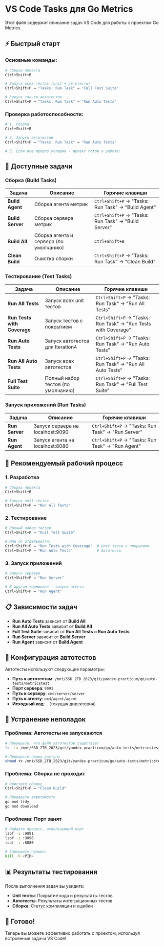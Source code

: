 # VS Code Tasks для Go Metrics

Этот файл содержит описание задач VS Code для работы с проектом Go Metrics.

## ⚡ Быстрый старт

### Основные команды:
```bash
# Сборка проекта
Ctrl+Shift+B

# Запуск всех тестов (unit + автотесты)
Ctrl+Shift+P → "Tasks: Run Task" → "Full Test Suite"

# Запуск только автотестов
Ctrl+Shift+P → "Tasks: Run Task" → "Run Auto Tests"
```

### Проверка работоспособности:
```bash
# 1. Сборка
Ctrl+Shift+B

# 2. Запуск автотестов
Ctrl+Shift+P → "Tasks: Run Task" → "Run Auto Tests"

# 3. Если все прошло успешно - проект готов к работе!
```

## 🚀 Доступные задачи

### Сборка (Build Tasks)

| Задача | Описание | Горячие клавиши |
|--------|----------|-----------------|
| **Build Agent** | Сборка агента метрик | `Ctrl+Shift+P` → "Tasks: Run Task" → "Build Agent" |
| **Build Server** | Сборка сервера метрик | `Ctrl+Shift+P` → "Tasks: Run Task" → "Build Server" |
| **Build All** | Сборка агента и сервера (по умолчанию) | `Ctrl+Shift+B` |
| **Clean Build** | Очистка сборки | `Ctrl+Shift+P` → "Tasks: Run Task" → "Clean Build" |

### Тестирование (Test Tasks)

| Задача | Описание | Горячие клавиши |
|--------|----------|-----------------|
| **Run All Tests** | Запуск всех unit тестов | `Ctrl+Shift+P` → "Tasks: Run Task" → "Run All Tests" |
| **Run Tests with Coverage** | Запуск тестов с покрытием | `Ctrl+Shift+P` → "Tasks: Run Task" → "Run Tests with Coverage" |
| **Run Auto Tests** | Запуск автотестов для Iteration4 | `Ctrl+Shift+P` → "Tasks: Run Task" → "Run Auto Tests" |
| **Run All Auto Tests** | Запуск всех автотестов | `Ctrl+Shift+P` → "Tasks: Run Task" → "Run All Auto Tests" |
| **Full Test Suite** | Полный набор тестов (по умолчанию) | `Ctrl+Shift+P` → "Tasks: Run Task" → "Full Test Suite" |

### Запуск приложений (Run Tasks)

| Задача | Описание | Горячие клавиши |
|--------|----------|-----------------|
| **Run Server** | Запуск сервера на localhost:9090 | `Ctrl+Shift+P` → "Tasks: Run Task" → "Run Server" |
| **Run Agent** | Запуск агента на localhost:8080 | `Ctrl+Shift+P` → "Tasks: Run Task" → "Run Agent" |

## 🎯 Рекомендуемый рабочий процесс

### 1. Разработка
```bash
# Сборка проекта
Ctrl+Shift+B

# Запуск unit тестов
Ctrl+Shift+P → "Run All Tests"
```

### 2. Тестирование
```bash
# Полный набор тестов
Ctrl+Shift+P → "Full Test Suite"

# Или по отдельности:
Ctrl+Shift+P → "Run Tests with Coverage"  # Unit тесты с покрытием
Ctrl+Shift+P → "Run Auto Tests"           # Автотесты
```

### 3. Запуск приложений
```bash
# Запуск сервера
Ctrl+Shift+P → "Run Server"

# В другом терминале - запуск агента
Ctrl+Shift+P → "Run Agent"
```

## 📋 Зависимости задач

- **Run Auto Tests** зависит от **Build All**
- **Run All Auto Tests** зависит от **Build All**
- **Full Test Suite** зависит от **Run All Tests** и **Run Auto Tests**
- **Run Server** зависит от **Build Server**
- **Run Agent** зависит от **Build Agent**

## 🔧 Конфигурация автотестов

Автотесты используют следующие параметры:
- **Путь к автотестам**: `/mnt/SSD_2TB_2023/git/yandex-practicum/go/auto-tests/metricstest`
- **Порт сервера**: `9091`
- **Путь к серверу**: `cmd/server/server`
- **Путь к агенту**: `cmd/agent/agent`
- **Исходный код**: `.` (текущая директория)

## 🚨 Устранение неполадок

### Проблема: Автотесты не запускаются
```bash
# Проверьте, что файл автотестов существует
ls -la /mnt/SSD_2TB_2023/git/yandex-practicum/go/auto-tests/metricstest

# Проверьте права доступа
chmod +x /mnt/SSD_2TB_2023/git/yandex-practicum/go/auto-tests/metricstest
```

### Проблема: Сборка не проходит
```bash
# Очистите сборку
Ctrl+Shift+P → "Clean Build"

# Проверьте зависимости
go mod tidy
go mod download
```

### Проблема: Порт занят
```bash
# Найдите процесс, использующий порт
lsof -i :9091
lsof -i :9090
lsof -i :8080

# Завершите процесс
kill -9 <PID>
```

## 📊 Результаты тестирования

После выполнения задач вы увидите:
- **Unit тесты**: Покрытие кода и результаты тестов
- **Автотесты**: Результаты интеграционных тестов
- **Сборка**: Статус компиляции и ошибки

## 🎉 Готово!

Теперь вы можете эффективно работать с проектом, используя встроенные задачи VS Code!
